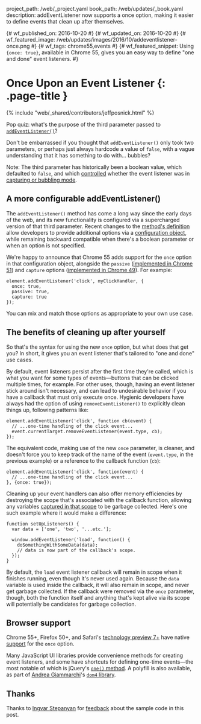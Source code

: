 project_path: /web/_project.yaml
book_path: /web/updates/_book.yaml
description: addEventListener now supports a once option, making it easier to define events that clean up after themselves.

{# wf_published_on: 2016-10-20 #}
{# wf_updated_on: 2016-10-20 #}
{# wf_featured_image: /web/updates/images/2016/10/addeventlistener-once.png #}
{# wf_tags: chrome55,events #}
{# wf_featured_snippet: Using <code>{once: true}</code>, available in Chrome 55, gives you an easy way to define "one and done" event listeners. #}

# Once Upon an Event Listener {: .page-title }

{% include "web/_shared/contributors/jeffposnick.html" %}

Pop quiz: what's the purpose of the third parameter passed to
[`addEventListener()`](https://developer.mozilla.org/en-US/docs/Web/API/EventTarget/addEventListener)?

Don't be embarrassed if you thought that `addEventListener()` only took two
parameters, or perhaps just always hardcode a value of `false`, with a vague
understanding that it has something to do with… bubbles?

Note: The third parameter has historically been a boolean value, which defaulted
to `false`, and which
[controlled](https://developer.mozilla.org/en-US/docs/Web/API/EventTarget/addEventListener#Parameters)
whether the event listener was in [capturing or bubbling
mode](http://stackoverflow.com/a/4616720/385997).

## A more configurable addEventListener()

The `addEventListener()` method has come a long way since the early days of the
web, and its new functionality is configured via a supercharged version of that
third parameter. Recent changes to the [method's
definition](https://dom.spec.whatwg.org/#dom-eventtarget-addeventlistener) allow
developers to provide additional options via a [configuration
object](https://developer.mozilla.org/en-US/docs/Web/API/EventTarget/addEventListener#Parameters),
while remaining backward compatible when there's a boolean parameter or when an
option is not specified.

We're happy to announce that Chrome 55 adds support for the `once` option in
that configuration object, alongside the `passive` ([implemented in Chrome
51](/web/updates/2016/06/passive-event-listeners))
and `capture` options ([implemented in Chrome
49](https://www.chromestatus.com/feature/5718574840676352)). For example:

    element.addEventListener('click', myClickHandler, {
      once: true,
      passive: true,
      capture: true
    });

You can mix and match those options as appropriate to your own use case.

## The benefits of cleaning up after yourself

So that's the syntax for using the new `once` option, but what does that get
you? In short, it gives you an event listener that's tailored to "one and done"
use cases.

By default, event listeners persist after the first time they're called, which
is what you want for some types of events—buttons that can be clicked multiple
times, for example. For other uses, though, having an event listener stick
around isn't necessary, and can lead to undesirable behavior if you have a
callback that must only execute once. Hygienic developers have always had the
option of using `removeEventListener()` to explicitly clean things up, following
patterns like:

    element.addEventListener('click', function cb(event) {
      // ...one-time handling of the click event...
      event.currentTarget.removeEventListener(event.type, cb);
    });

The equivalent code, making use of the new `once` parameter, is cleaner, and
doesn't force you to keep track of the name of the event (`event.type`, in the
previous example) or a reference to the callback function (`cb`):

    element.addEventListener('click', function(event) {
      // ...one-time handling of the click event...
    }, {once: true});

Cleaning up your event handlers can also offer memory efficiencies by destroying
the scope that's associated with the callback function, allowing any variables
[captured in that
scope](https://robertnyman.com/2008/10/09/explaining-javascript-scope-and-closures/)
to be garbage collected. Here's one such example where it would make a
difference:

    function setUpListeners() {
      var data = ['one', 'two', '...etc.'];
    
      window.addEventListener('load', function() {
        doSomethingWithSomeData(data);
        // data is now part of the callback's scope.
      });
    }

By default, the `load` event listener callback will remain in scope when it
finishes running, even though it's never used again. Because the `data` variable
is used inside the callback, it will also remain in scope, and never get garbage
collected. If the callback were removed via the `once` parameter, though, both
the function itself and anything that's kept alive via its scope will
potentially be candidates for garbage collection.

## Browser support

Chrome 55+, Firefox 50+, and Safari's [technology preview
7+](https://webkit.org/blog/6640/release-notes-for-safari-technology-preview-release-7/)
have native [support](http://caniuse.com/#feat=once-event-listener) for the
`once` option.

Many JavaScript UI libraries provide convenience methods for creating event
listeners, and some have shortcuts for defining one-time events—the most notable
of which is jQuery's [`one()` method](http://api.jquery.com/one/).  A polyfill
is also available, as part of
[Andrea Giammarchi](https://twitter.com/WebReflection)'s
[`dom4` library](https://github.com/WebReflection/dom4).

## Thanks

Thanks to [Ingvar Stepanyan](https://twitter.com/RReverser) for
[feedback](https://twitter.com/RReverser/status/789160090624557056) about the
sample code in this post.

